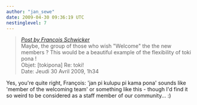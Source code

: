 ```yaml
---
author: "jan_sewe"
date: 2009-04-30 09:36:19 UTC
nestinglevel: 7
---
```

> [_Post by Francois Schwicker_](/5kfWA4bA/toki#post7)  
> Maybe, the group of those who wish "Welcome" the the new members ? This would be a beautiful example of the flexibility of toki pona !  
> Objet: \[tokipona\] Re: toki!  
> Date: Jeudi 30 Avril 2009, 1h34  
> 

Yes, you're quite right, François: 'jan pi kulupu pi kama pona' sounds like 'member of the welcoming team' or something like this - though I'd find it so weird to be considered as a staff member of our community... :)